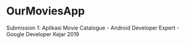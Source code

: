 # OurMoviesApp
Submission 1: Aplikasi Movie Catalogue - Android Developer Expert  - Google Developer Kejar 2019
